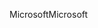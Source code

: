 <span data-ttu-id="5b572-101">Microsoft</span><span class="sxs-lookup"><span data-stu-id="5b572-101">Microsoft</span></span>